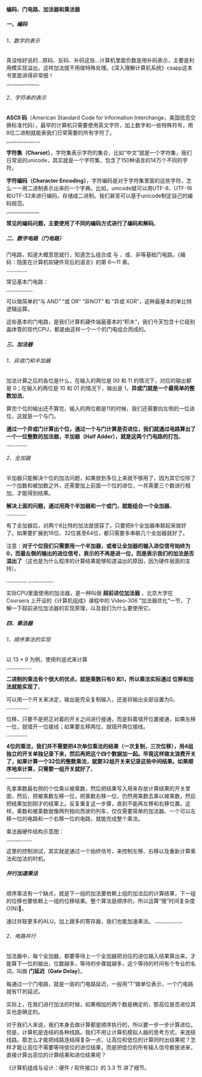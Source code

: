#### 编码、门电路、加法器和乘法器

##### 一、编码

###### 1、数字的表示

真没啥好说的...原码、反码、补码这些...计算机里面负数是用补码表示，主要是利用模实现溢出，这样加法就不用做特殊处理。《深入理解计算机系统》csapp这本书里面讲得非常细！

<img src="https://liuyang-picbed.oss-cn-shanghai.aliyuncs.com/img/bf4cfd001308da2be317b08d1f40a7ae.jpg" alt="bf4cfd001308da2be317b08d1f40a7ae" style="zoom:33%;" />

###### 2、字符串的表示

**ASCII 码**（American Standard Code for Information Interchange，美国信息交换标准代码），最早的计算机只需要使用英文字符，加上数字和一些特殊符号，用8位二进制就能表我们日常需要的所有字符了。

<img src="https://liuyang-picbed.oss-cn-shanghai.aliyuncs.com/img/bee81480de3f6e7181cb7bb5f55cc805.png" alt="bee81480de3f6e7181cb7bb5f55cc805" style="zoom:33%;" />

**字符集（Charset）**，字符集表示字符的集合，比如“中文”就是一个字符集，我们日常说的unicode，其实就是一个字符集，包含了150种语言的14万个不同的字符。

**字符编码（Character Encoding）**，字符编码是对于字符集里面的这些字符，怎么一一用二进制表示出来的一个字典。比如，unicode就可以用UTF-8、UTF-16和UTF-32来进行编码，存储成二进制。我们甚至可以基于unicode制定自己的编码规范。

<img src="https://liuyang-picbed.oss-cn-shanghai.aliyuncs.com/img/9911c58d79e8a1f106d48a83457d193e.jpg" alt="9911c58d79e8a1f106d48a83457d193e" style="zoom:33%;" />

**常见的编码问题，主要使用了不同的编码方式进行了编码和解码**。

##### 二、数字电路（门电路）

门电路，知道大概意思就行，知道怎么组合成 与 、或、非等基础门电路。《编码：隐匿在计算机软硬件背后的语言》的第 6～11 章。

<img src="https://liuyang-picbed.oss-cn-shanghai.aliyuncs.com/img/977b09f3a334304c2861c6b420217b5e.jpg" alt="977b09f3a334304c2861c6b420217b5e" style="zoom: 20%;" />

常见基本门电路：

<img src="https://liuyang-picbed.oss-cn-shanghai.aliyuncs.com/img/94194480bcfd3b5366e4649ee80de4f6.jpg" alt="94194480bcfd3b5366e4649ee80de4f6" style="zoom:25%;" />

可以做简单的“与 AND” “或 OR” “非NOT” 和 “异或 XOR”，这种最基本的单比特逻辑运算。

这些基本的门电路，是我们计算机硬件端最基本的“积木”，我们今天包含十亿级别晶体管的现代CPU，都是由这样一个一个的门电组合而成的。

##### 三、加法器

###### 1、异或门和半加器

加法计算之后的各位是什么，在输入的两位是 00 和 11 的情况下，对应的输出都是 0；在输入的两位是 10 和 01 的情况下，输出是 1，**异或门就是一个最简单的整数加法**。

算完个位的输出还不算完，输入的两位都是11的时候，我们还需要向左侧的一位进位，这就是一个与门。

**通过一个异或门计算出个位，通过一个与门计算是否进位，我们就通过电路算出了一个一位整数的加法器，半加器（Half Adder），就是这两个门电路的打包**。

<img src="https://liuyang-picbed.oss-cn-shanghai.aliyuncs.com/img/5860fd8c4ace079b40e66b9568d2b81e.jpg" alt="5860fd8c4ace079b40e66b9568d2b81e" style="zoom: 20%;" />

###### 2、全加器

半加器只能解决个位的加法问题，如果放到多位上来就不够用了，因为其它位除了一个加数和被加数之外，还需要加上前面一个位的进位，一共需要三个数进行相加，才能得到结果。

**解决上面的问题，通过用两个半加器和一个或门，就能组合一个全加器**。

<img src="https://liuyang-picbed.oss-cn-shanghai.aliyuncs.com/img/3f11f278ba8f24209a56fb3ee1ca9e2a.jpg" alt="3f11f278ba8f24209a56fb3ee1ca9e2a" style="zoom: 20%;" />

有了全加器后，对两个8比特的加法就很容了，只要把8个全加器串联起来就好了。如果要扩展到16位、32位甚至64位，都只需要多串联几个全加器就好了。

注意：**对于个位我们只需要用一个半加器，或者让全加器的输入进位信号始终为0，而最左侧的输出的进位信号，表示的不再是进一位，而是表示我们的加法是否溢出了**（这也是为什么程序的计算结果能够知道溢出的原因，因为硬件层面的支持）。

<img src="https://liuyang-picbed.oss-cn-shanghai.aliyuncs.com/img/68cd38910f526c149d232720b82b6ca1.jpeg" alt="68cd38910f526c149d232720b82b6ca1" style="zoom: 20%;" />

<img src="https://liuyang-picbed.oss-cn-shanghai.aliyuncs.com/img/8a7740f698236fda4e5f900d88fdf194.jpg" alt="8a7740f698236fda4e5f900d88fdf194" style="zoom:25%;" />

实际CPU里面使用的加法器，是一种叫做 **超前进位加法器** ，北京大学在 Coursera 上开设的《计算机组成》课程中的 Video-306 “加法器优化”一节，了解一下超前进位加法器的实现原理，以及我们为什么要使用它。

##### 四、乘法器

###### 1、顺序乘法的实现

以 13 × 9 为例，使用列竖式来计算 

<img src="https://liuyang-picbed.oss-cn-shanghai.aliyuncs.com/img/498fdfa2dc95631068d65e0ff5769c4b.jpg" alt="498fdfa2dc95631068d65e0ff5769c4b" style="zoom:25%;" />

**二进制的乘法有个很大的优点，就是乘数只有0 和1，所以乘法实际通过 位移和加法就能实现了**。

可以用一个开关来决定，输出是完全复制输入，还是将输出全部设置为0。

<img src="https://liuyang-picbed.oss-cn-shanghai.aliyuncs.com/img/02ae32716bc3bf165d177dfe80d2c09c.jpg" alt="02ae32716bc3bf165d177dfe80d2c09c" style="zoom:22%;" />

位移，只要不是把正对着的开关之间进行接通，而是斜着错开位置接通，如果左移一位，就错开一位接线；如果要左移两位，就错开两位接线。

<img src="https://liuyang-picbed.oss-cn-shanghai.aliyuncs.com/img/e4c7ddb75731030930d38adf967b2d95.jpg" alt="e4c7ddb75731030930d38adf967b2d95" style="zoom:20%;" />

**4位的乘法，我们并不需要把4次单位乘法的结果（一次复制，三次位移），用4组独立的开关单独记录下来，然后再把这个四个数据加一起。毕竟这样做太浪费开关了，如果计算一个32位的整数乘法，就要32组开关来记录这些中间结果。如果顺序地来计算，只需要一组开关就好了**。

<img src="https://liuyang-picbed.oss-cn-shanghai.aliyuncs.com/img/0615e5e4406617ee6584adbb929f9571.jpeg" alt="0615e5e4406617ee6584adbb929f9571" style="zoom: 25%;" />

先拿乘数最右侧的个位乘以被乘数，然后把结果写入用来存放计算结果的开关里面，然后，把被乘数左移一位，把乘数右移一位，仍然用乘数去乘以被乘数，然后把结果加到刚才的结果上。反复重复这一步骤，直到不能再左移和右移位置。这样，乘数和被乘数就像两列相向而驶的列车，仅仅需要简单的加法器、一个可以左移一位的电路和一个右移一位的电路，就能完成整个乘法。

乘法器硬件结构示意图：

<img src="https://liuyang-picbed.oss-cn-shanghai.aliyuncs.com/img/cb809de19088d08767279715f07482e9.jpg" alt="cb809de19088d08767279715f07482e9" style="zoom:25%;" />

这里的控制测试，其实就是通过一个始终信号，来控制左移、右移以及重新计算乘法和加法的时机。



###### **并行加速乘法**

顺序乘法有一个缺点，就是下一组的加法要依赖上组的加法后的计算结果，下一组的位移也要依赖上一组的位移结果。整个算法是顺序的，所以运算“慢”时间复杂度O(N)。

通过并联更多的ALU，加上跟多的寄存器，我们也能加速乘法。
<img src="https://liuyang-picbed.oss-cn-shanghai.aliyuncs.com/img/6646b90ea563c6b87dc20bbd81c54b98.jpeg" alt="6646b90ea563c6b87dc20bbd81c54b98" style="zoom:25%;" />

###### 2、电路并行

加法器中，每个全加器，都要等待上一个全加器把对应的进位输入结果算出来，才能算下一位的输出，位数越多，等待的步骤就越多，这个等待的时间有个专业的名词，叫做 **门延迟（Gate Delay）**。

每通过一个门电路，就是一层的门电路延迟，一般用“T”做单位表示，一个门电路就有1T的延迟。

实际上，在我们进行加法的时候，如果相加的两个数是确定的，那高位是否进位其实也是确定的。

对于我们人来说，我们本身去做计算都是顺序执行的，所以要一步一步计算进位。但是，计算机是连结的各种线路。我们不用让计算机模拟人脑的思考方式，来连结线路。那怎么才能把线路连结得复杂一点，让高位和低位的计算同时出结果呢？怎样才能让高位不需要等待低位的进位结果，而是把低位的所有输入信号都放进来，直接计算出高位的计算结果和进位结果呢？

《计算机组成与设计：硬件 / 软件接口》的 3.3 节  讲了细节。